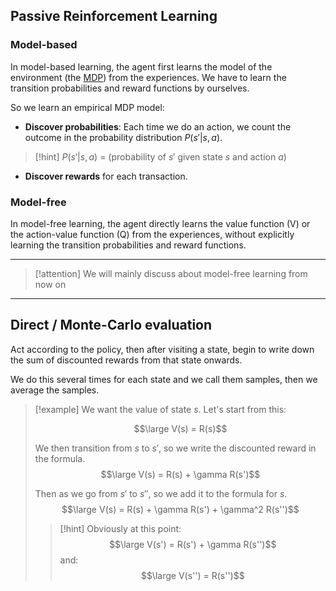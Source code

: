 ## Passive Reinforcement Learning

### Model-based

In model-based learning, the agent first learns the model of the environment (the [MDP](Markov%20Decision%20Processes.md)) from the experiences. 
We have to learn the transition probabilities and reward functions by ourselves.

So we learn an empirical MDP model:
- **Discover probabilities**: Each time we do an action, we count the outcome in the probability distribution $P(s'|s, a)$.
	
> [!hint]
> $P(s'|s, a)$ = (probability of $s'$ given state $s$ and action $a$)
	
- **Discover rewards** for each transaction.


### Model-free

In model-free learning, the agent directly learns the value function (V) or the action-value function (Q) from the experiences, without explicitly learning the transition probabilities and reward functions.

---

> [!attention]
> We will mainly discuss about model-free learning from now on

---
## Direct / Monte-Carlo evaluation

Act according to the policy, then after visiting a state, begin to write down the sum of discounted rewards from that state onwards.

We do this several times for each state and we call them samples, then we average the samples.

> [!example]
> We want the value of state $s$. Let's start from this:
> 
> $$\large V(s) = R(s)$$
> 
> We then transition from $s$ to $s'$, so we write the discounted reward in the formula.
> $$\large V(s) = R(s) + \gamma R(s')$$
> 
> Then as we go from $s'$ to $s''$, so we add it to the formula for $s$.
> $$\large V(s) = R(s) + \gamma R(s') + \gamma^2 R(s'')$$
> 
> > [!hint]
> > Obviously at this point:
> > $$\large V(s') = R(s') + \gamma R(s'')$$
> > and:
> > $$\large V(s'') = R(s'')$$
> 

